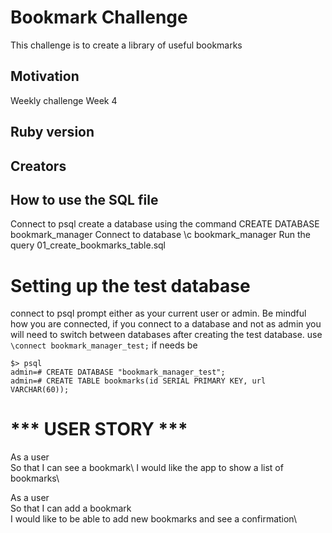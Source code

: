 # Bookmark Challenge

This challenge is to create a library of useful bookmarks

## Motivation
Weekly challenge Week 4

## Ruby version
 
## Creators


## How to use the SQL file 

Connect to psql create a database using the command CREATE DATABASE bookmark_manager
Connect to database \c bookmark_manager 
Run the query 01_create_bookmarks_table.sql

# Setting up the test database
connect to psql prompt either as your current user or admin.
Be mindful  how you are connected, if you connect to a database and not as admin you will
need to switch between databases after creating the test database. use `\connect bookmark_manager_test;` if needs be
~~~~
$> psql
admin=# CREATE DATABASE "bookmark_manager_test";
admin=# CREATE TABLE bookmarks(id SERIAL PRIMARY KEY, url VARCHAR(60));
~~~~

# *** USER STORY *** 

As a user\
So that I can see a bookmark\ 
I would like the app to show a list of bookmarks\

As a user\
So that I can add a bookmark\
I would like to be able to add new bookmarks and see a confirmation\





